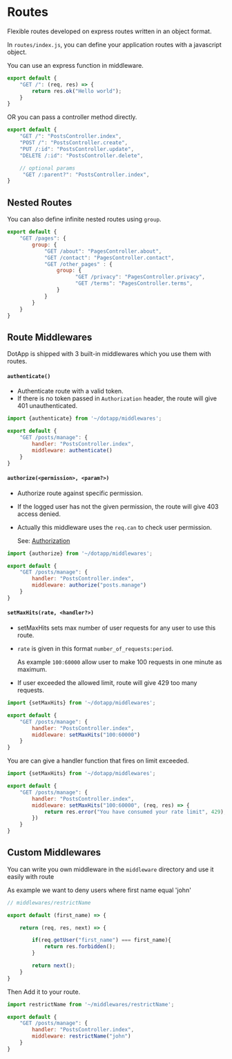 # Routes

Flexible routes developed on express routes written in an object format.

In `routes/index.js`, you can define your application routes with a javascript object.

You can use an express function in middleware.

``` javascript
export default {
    "GET /": (req, res) => {
        return res.ok("Hello world");
    }
}
```

OR you can pass a controller method directly.

``` javascript
export default {
    "GET /": "PostsController.index",
    "POST /": "PostsController.create",
    "PUT /:id": "PostsController.update",
    "DELETE /:id": "PostsController.delete",

    // optional params
     "GET /:parent?": "PostsController.index",
}
```

## Nested Routes

You can also define infinite nested routes using `group`.

``` javascript
export default {
    "GET /pages": {
        group: {
            "GET /about": "PagesController.about",
            "GET /contact": "PagesController.contact",
            "GET /other_pages" : {
                group: {
                      "GET /privacy": "PagesController.privacy",
                      "GET /terms": "PagesController.terms",
                }
            }
        }
    }
}
```

## Route Middlewares

DotApp is shipped with 3 built-in middlewares which you use them with routes.

#### `authenticate()`

- Authenticate route with a valid token.
- If there is no token passed in `Authorization` header, the route will give 401 unauthenticated.


``` javascript
import {authenticate} from '~/dotapp/middlewares';

export default {
    "GET /posts/manage": {
        handler: "PostsController.index",
        middleware: authenticate()
    }
}
```

#### `authorize(<permission>, <param?>)`

- Authorize route against specific permission.
- If the logged user has not the given permission, the route will give 403 access denied.
- Actually this middleware uses the `req.can` to check user permission.

    See: [Authorization](authoriztion.md)


``` javascript
import {authorize} from '~/dotapp/middlewares';

export default {
    "GET /posts/manage": {
        handler: "PostsController.index",
        middleware: authorize("posts.manage")
    }
}
```

#### `setMaxHits(rate, <handler?>)`

- setMaxHits sets max number of user requests for any user to use this route.
- `rate` is given in this format `number_of_requests:period`.

    As example `100:60000` allow user to make 100 requests in one minute as maximum.
- If user exceeded the allowed limit, route will give 429 too many requests.


``` javascript
import {setMaxHits} from '~/dotapp/middlewares';

export default {
    "GET /posts/manage": {
        handler: "PostsController.index",
        middleware: setMaxHits("100:60000")
    }
}
```

You are can give a handler function that fires on limit exceeded.

``` javascript
import {setMaxHits} from '~/dotapp/middlewares';

export default {
    "GET /posts/manage": {
        handler: "PostsController.index",
        middleware: setMaxHits("100:60000", (req, res) => {
            return res.error("You have consumed your rate limit", 429);
        })
    }
}
```

## Custom Middlewares

You can write you own middleware in the `middleware` directory and use it easily with route

As example we want to deny users where first name equal 'john'

``` javascript
// middlewares/restrictName

export default (first_name) => {

    return (req, res, next) => {

        if(req.getUser("first_name") === first_name){
            return res.forbidden();
        }

        return next();
    }
}
```
Then Add it to your route.
``` javascript
import restrictName from '~/middlewares/restrictName';

export default {
    "GET /posts/manage": {
        handler: "PostsController.index",
        middleware: restrictName("john")
    }
}
```


